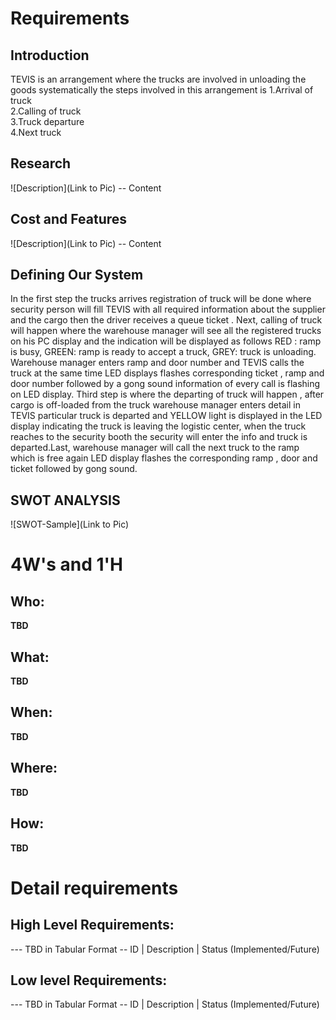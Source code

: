 # Requirements
## Introduction
 TEVIS is an arrangement where the trucks are involved in unloading the goods systematically the steps involved in this arrangement is                        1.Arrival of truck                                                        
2.Calling of truck                                                   
3.Truck departure                                                
4.Next truck                                                          

## Research
![Description](Link to Pic)
-- Content 
## Cost and Features
![Description](Link to Pic)
-- Content 
## Defining Our System
In the first step the trucks arrives registration of truck will be done where security person will fill TEVIS with all required information about the supplier and the cargo then the driver receives a queue ticket . Next, calling of truck will happen where the warehouse manager will see all the registered trucks on his PC display and the indication will be displayed as follows RED : ramp is busy, GREEN: ramp is ready to accept a truck, GREY: truck is unloading. Warehouse manager enters ramp and door number and TEVIS calls the truck at the same time LED displays flashes corresponding ticket , ramp and door number followed by a gong sound information of every call is flashing on LED display. Third step is where the departing of truck will happen , after cargo is off-loaded from the truck warehouse manager enters detail in TEVIS particular truck is departed and YELLOW light is displayed in the LED display indicating the truck is leaving the logistic center, when the truck reaches to the security booth the security will enter the info and truck is departed.Last, warehouse manager will call the next truck to the ramp which is free again LED display flashes the corresponding ramp , door and ticket followed by gong sound. 
## SWOT ANALYSIS
![SWOT-Sample](Link to Pic)

# 4W&#39;s and 1&#39;H

## Who:

**TBD**

## What:

**TBD**

## When:

**TBD**

## Where:

**TBD**

## How:

**TBD**

# Detail requirements
## High Level Requirements:
--- TBD in Tabular Format 
-- ID | Description | Status (Implemented/Future)


##  Low level Requirements:
--- TBD in Tabular Format 
-- ID | Description | Status (Implemented/Future)
